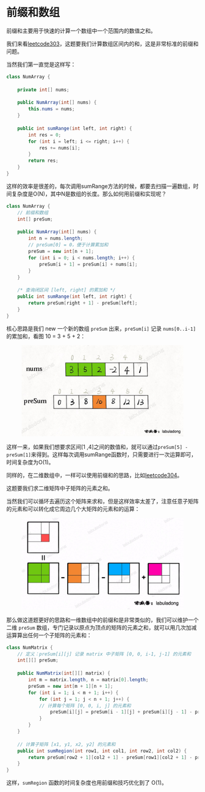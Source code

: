 # 前缀和数组

前缀和主要用于快速的计算一个数组中一个范围内的数值之和。

我们来看[leetcode303](https://leetcode.com/problems/range-sum-query-immutable/description/)，这题要我们计算数组区间内的和，这是非常标准的前缀和问题。

当然我们第一直觉是这样写：

```java
class NumArray {

    private int[] nums;

    public NumArray(int[] nums) {
        this.nums = nums;
    }
    
    public int sumRange(int left, int right) {
        int res = 0;
        for (int i = left; i <= right; i++) {
            res += nums[i];
        }
        return res;
    }
}

```

这样的效率是很差的，每次调用sumRange方法的时候，都要去扫描一遍数组，时间复杂度是O(N)，其中N是数组的长度。那么如何用前缀和实现呢？

```java
class NumArray {
    // 前缀和数组
    int[] preSum;

    public NumArray(int[] nums) {
        int n = nums.length;
        // preSum[0] = 0，便于计算累加和
        preSum = new int[n + 1];
        for (int i = 0; i < nums.length; i++) {
            preSum[i + 1] = preSum[i] + nums[i];
        }
    }

    /* 查询闭区间 [left, right] 的累加和 */
    public int sumRange(int left, int right) {
        return preSum[right + 1] - preSum[left];
    }
}
```

核心思路是我们 new 一个新的数组 `preSum` 出来，`preSum[i]` 记录 `nums[0..i-1]` 的累加和，看图 10 = 3 + 5 + 2：

<figure><img src="../../.gitbook/assets/image (7).png" alt=""><figcaption></figcaption></figure>

这样一来，如果我们想要求区间\[1 ,4]之间的数值和，就可以通过`preSum[5] - preSum[1]`来得到。这样每次调用sumRange函数时，只需要进行一次运算即可，时间复杂度为O(1)。

同样的，在二维数组中，一样可以使用前缀和的思路，比如[leetcode304](https://leetcode.com/problems/range-sum-query-2d-immutable/)。

这题要我们求二维矩阵中子矩阵的元素之和。

当然我们可以循环去遍历这个矩阵来求和，但是这样效率太差了，注意任意子矩阵的元素和可以转化成它周边几个大矩阵的元素和的运算：

<figure><img src="../../.gitbook/assets/image (6).png" alt=""><figcaption></figcaption></figure>

那么做这道题更好的思路和一维数组中的前缀和是非常类似的，我们可以维护一个二维 `preSum` 数组，专门记录以原点为顶点的矩阵的元素之和，就可以用几次加减运算算出任何一个子矩阵的元素和：

```java
class NumMatrix {
    // 定义：preSum[i][j] 记录 matrix 中子矩阵 [0, 0, i-1, j-1] 的元素和
    int[][] preSum;

    public NumMatrix(int[][] matrix) {
        int m = matrix.length, n = matrix[0].length;
        preSum = new int[m + 1][n + 1];
        for (int i = 1; i < m + 1; i++) {
            for (int j = 1; j < n + 1; j++) {
            // 计算每个矩阵 [0, 0, i, j] 的元素和
                preSum[i][j] = preSum[i - 1][j] + preSum[i][j - 1] - preSum[i - 1][j - 1] + matrix[i - 1][j - 1];
            }
        }
    }
    
    // 计算子矩阵 [x1, y1, x2, y2] 的元素和
    public int sumRegion(int row1, int col1, int row2, int col2) {
        return preSum[row2 + 1][col2 + 1] - preSum[row1][col2 + 1] - preSum[row2 + 1][col1] + preSum[row1][col1];
    }
}
```

这样，`sumRegion` 函数的时间复杂度也用前缀和技巧优化到了 O(1)。
